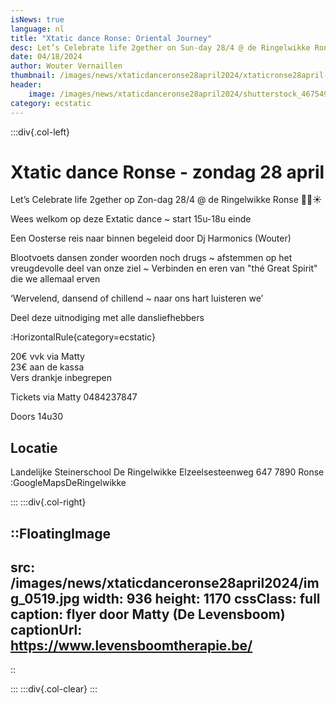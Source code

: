 ```yaml
---
isNews: true
language: nl
title: "Xtatic dance Ronse: Oriental Journey"
desc: Let’s Celebrate life 2gether on Sun-day 28/4 @ de Ringelwikke Ronse
date: 04/18/2024
author: Wouter Vernaillen
thumbnail: /images/news/xtaticdanceronse28april2024/xtaticronse28april-a1.jpg
header:
    image: /images/news/xtaticdanceronse28april2024/shutterstock_46754929.jpg
category: ecstatic
---
```


:::div{.col-left}

# Xtatic dance Ronse - zondag 28 april
Let’s Celebrate life 2gether op Zon-dag 28/4 @ de Ringelwikke Ronse 🌙🪬☀️

Wees welkom op deze Extatic dance ~ start 15u-18u einde

Een Oosterse reis naar binnen begeleid door Dj Harmonics (Wouter)

Blootvoets dansen zonder woorden noch drugs ~ afstemmen op het vreugdevolle deel van onze ziel ~ Verbinden en eren van "thé Great Spirit" die we allemaal erven

‘Wervelend, dansend of chillend ~ naar ons hart luisteren we’

Deel deze uitnodiging met alle dansliefhebbers

:HorizontalRule{category=ecstatic}

20€ vvk via Matty<br>23€ aan de kassa<br>Vers drankje inbegrepen

Tickets via Matty 0484237847

Doors 14u30

## Locatie

Landelijke Steinerschool 
De Ringelwikke
Elzeelsesteenweg 647
7890 Ronse
:GoogleMapsDeRingelwikke

:::
:::div{.col-right}

::FloatingImage
---
src: /images/news/xtaticdanceronse28april2024/img_0519.jpg
width: 936
height: 1170
cssClass: full
caption: flyer door Matty (De Levensboom)
captionUrl: https://www.levensboomtherapie.be/
---
::

:::
:::div{.col-clear}
:::